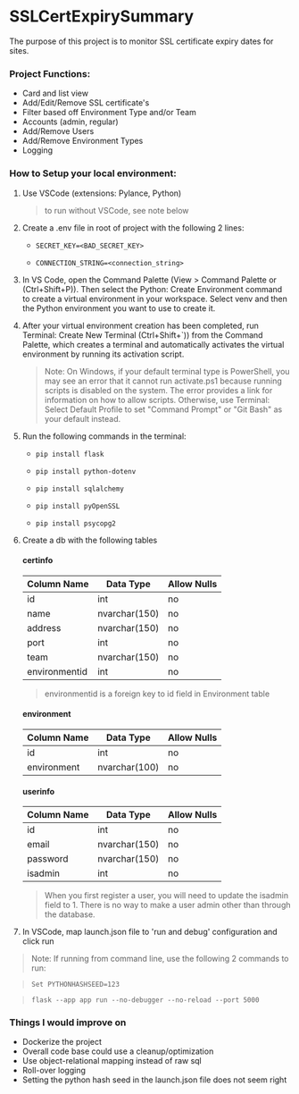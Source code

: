 # SSLCertExpirySummary

The purpose of this project is to monitor SSL certificate expiry dates for sites.

### Project Functions:
- Card and list view
- Add/Edit/Remove SSL certificate's
- Filter based off Environment Type and/or Team
- Accounts (admin, regular)
- Add/Remove Users
- Add/Remove Environment Types
- Logging

### How to Setup your local environment:

1. Use VSCode (extensions: Pylance, Python)
   > to run without VSCode, see note below

2. Create a .env file in root of project with the following 2 lines:

     - `SECRET_KEY=<BAD_SECRET_KEY>`

     - `CONNECTION_STRING=<connection_string>`

3. In VS Code, open the Command Palette (View > Command Palette or (Ctrl+Shift+P)). Then select the Python: Create Environment command to create a virtual environment in your workspace. Select venv and then the Python environment you want to use to create it.
4. After your virtual environment creation has been completed, run Terminal: Create New Terminal (Ctrl+Shift+`)) from the Command Palette, which creates a terminal and automatically activates the virtual environment by running its activation script.
   > Note: On Windows, if your default terminal type is PowerShell, you may see an error that it cannot run activate.ps1 because running scripts is disabled on the system. The error provides a link for information on how to allow scripts. Otherwise, use Terminal: Select Default Profile to set "Command Prompt" or "Git Bash" as your default instead.
5. Run the following commands in the terminal:

     - `pip install flask`

     - `pip install python-dotenv`

     - `pip install sqlalchemy`

     - `pip install pyOpenSSL`

     - `pip install psycopg2`
   
6. Create a db with the following tables
     #### certinfo
     | Column Name | Data Type | Allow Nulls |
     | ----------- | --------- | ----------- |
     | id | int | no |
     | name | nvarchar(150) | no |
     | address | nvarchar(150) | no |
     | port | int | no |
     | team | nvarchar(150) | no |
     | environmentid | int | no |

     > environmentid is a foreign key to id field in Environment table

     #### environment
     | Column Name | Data Type | Allow Nulls |
     | ----------- | --------- | ----------- |
     | id | int | no |
     | environment | nvarchar(100) | no |

     #### userinfo
     | Column Name | Data Type | Allow Nulls |
     | ----------- | --------- | ----------- |
     | id | int | no |
     | email | nvarchar(150) | no |
     | password | nvarchar(150) | no |
     | isadmin | int | no |
     > When you first register a user, you will need to update the isadmin field to 1. There is no way to make a user admin other than through the database.

7. In VSCode, map launch.json file to 'run and debug' configuration and click run
> Note: If running from command line, use the following 2 commands to run:

> `Set PYTHONHASHSEED=123`

> `flask --app app run --no-debugger --no-reload --port 5000`

### Things I would improve on
- Dockerize the project
- Overall code base could use a cleanup/optimization
- Use object-relational mapping instead of raw sql
- Roll-over logging
- Setting the python hash seed in the launch.json file does not seem right
